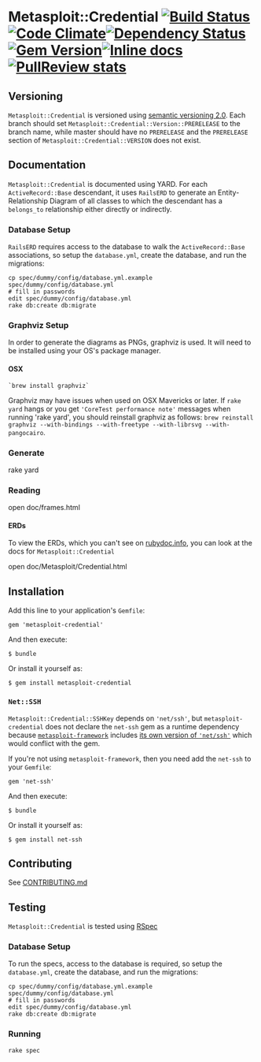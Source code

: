 # Metasploit::Credential [![Build Status](https://travis-ci.org/rapid7/metasploit-credential.svg?branch=master)](https://travis-ci.org/rapid7/metasploit-credential)[![Code Climate](https://codeclimate.com/github/rapid7/metasploit-credential.png)](https://codeclimate.com/github/rapid7/metasploit-credential)[![Dependency Status](https://gemnasium.com/rapid7/metasploit-credential.svg)](https://gemnasium.com/rapid7/metasploit-credential)[![Gem Version](https://badge.fury.io/rb/metasploit-credential.svg)](http://badge.fury.io/rb/metasploit-credential)[![Inline docs](http://inch-ci.org/github/rapid7/metasploit-credential.svg)](http://inch-ci.org/github/rapid7/metasploit-credential)[![PullReview stats](https://www.pullreview.com/github/rapid7/metasploit-credential/badges/master.svg)](https://www.pullreview.com/github/rapid7/metasploit-credential/reviews/master)

## Versioning

`Metasploit::Credential` is versioned using [semantic versioning 2.0](http://semver.org/spec/v2.0.0.html).  Each branch
should set `Metasploit::Credential::Version::PRERELEASE` to the branch name, while master should have no `PRERELEASE`
and the `PRERELEASE` section of `Metasploit::Credential::VERSION` does not exist.

## Documentation

`Metasploit::Credential` is documented using YARD.  For each `ActiveRecord::Base` descendant, it uses `RailsERD` to
generate an Entity-Relationship Diagram of all classes to which the descendant has a `belongs_to` relationship either
directly or indirectly.

### Database Setup

`RailsERD` requires access to the database to walk the `ActiveRecord::Base` associations, so setup the `database.yml`,
create the database, and run the migrations:

    cp spec/dummy/config/database.yml.example spec/dummy/config/database.yml
    # fill in passwords
    edit spec/dummy/config/database.yml
    rake db:create db:migrate
    
### Graphviz Setup

In order to generate the diagrams as PNGs, graphviz is used.  It will need to be installed using your OS's package
manager.

#### OSX

    `brew install graphviz`

Graphviz may have issues when used on OSX Mavericks or later.  If `rake yard` hangs or you get
`'CoreTest performance note'` messages when running 'rake yard', you should reinstall graphviz as follows:
`brew reinstall graphviz --with-bindings --with-freetype --with-librsvg --with-pangocairo`.

### Generate

   rake yard
   
### Reading

   open doc/frames.html
   
#### ERDs

To view the ERDs, which you can't see on [rubydoc.info](http://rubydoc.info/gems/metasploit-credential), you can look
at the docs for `Metasploit::Credential`

   open doc/Metasploit/Credential.html

## Installation

Add this line to your application's `Gemfile`:

    gem 'metasploit-credential'

And then execute:

    $ bundle

Or install it yourself as:

    $ gem install metasploit-credential

### `Net::SSH`

`Metasploit::Credential::SSHKey` depends on `'net/ssh'`, but `metasploit-credential` does not declare the `net-ssh` gem
as a runtime dependency because [`metasploit-framework`](https://github.com/rapid7/metasploit-framework) includes
[its own version of `'net/ssh'`](https://github.com/rapid7/metasploit-framework/blob/master/lib/net/ssh.rb) which would
conflict with the gem.

If you're not using `metasploit-framework`, then you need add the `net-ssh` to your `Gemfile`:

    gem 'net-ssh'

And then execute:

    $ bundle

Or install it yourself as:

    $ gem install net-ssh

## Contributing

See [CONTRIBUTING.md](CONTRIBUTING.md)

## Testing

`Metasploit::Credential` is tested using [RSpec](https://github.com/rspec/rspec)

### Database Setup

To run the specs, access to the database is required, so setup the `database.yml`, create the database, and run the
migrations:

    cp spec/dummy/config/database.yml.example spec/dummy/config/database.yml
    # fill in passwords
    edit spec/dummy/config/database.yml
    rake db:create db:migrate

### Running

    rake spec
